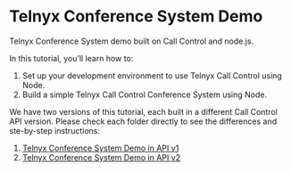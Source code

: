 # Telnyx Conference System Demo
Telnyx Conference System demo built on Call Control and node.js.


In this tutorial, you’ll learn how to:

1. Set up your development environment to use Telnyx Call Control using Node.
2. Build a simple Telnyx Call Control Conference System using Node.


We have two versions of this tutorial, each built in a different Call Control API version. 
Please check each folder directly to see the differences and ste-by-step instructions:

1. [Telnyx Conference System Demo in API v1](https://github.com/team-telnyx/demo-conference-node/tree/master/api-v1)
2. [Telnyx Conference System Demo in API v2](https://github.com/team-telnyx/demo-conference-node/tree/master/api-v2)
